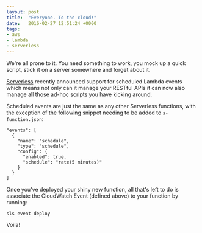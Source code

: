 ```yaml
---
layout: post
title:  "Everyone. To the cloud!"
date:   2016-02-27 12:51:24 +0000
tags:
- aws
- lambda
- serverless
---
```


We're all prone to it. You need something to work, you mock up a quick script, stick it on a server somewhere and forget about it.

[Serverless](http://www.serverless.com) recently announced support for scheduled Lambda events which means not only can it manage your RESTful APIs it can now also manage all those ad-hoc scripts you have kicking around.

Scheduled events are just the same as any other Serverless functions, with the exception of the following snippet needing to be added to `s-function.json`:

    "events": [
      {
        "name": "schedule",
        "type": "schedule",
        "config": {
          "enabled": true,
          "schedule": "rate(5 minutes)"
        }
      }
    ]

Once you've deployed your shiny new function, all that's left to do is associate the CloudWatch Event (defined above) to your function by running:

`sls event deploy`

Voila!
